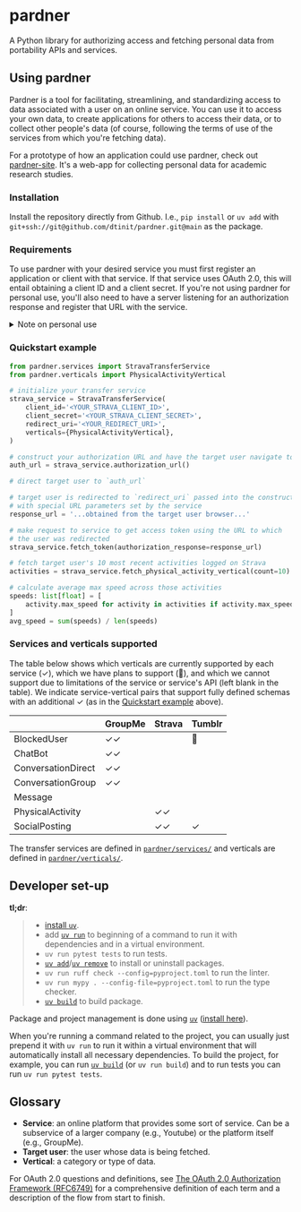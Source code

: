 # pardner

A Python library for authorizing access and fetching personal data from
portability APIs and services.

## Using pardner

Pardner is a tool for facilitating, streamlining, and standardizing access to
data associated with a user on an online service. You can use it to access your
own data, to create applications for others to access their data, or to collect
other people's data (of course, following the terms of use of the services from
which you're fetching data).

For a prototype of how an application could use pardner, check out
[pardner-site](https://github.com/dtinit/pardner-site). It's a web-app for
collecting personal data for academic research studies.

### Installation

Install the repository directly from Github. I.e., `pip install` or `uv add`
with `git+ssh://git@github.com/dtinit/pardner.git@main` as the package.

### Requirements

To use pardner with your desired service you must first register an application
or client with that service. If that service uses OAuth 2.0, this will entail
obtaining a client ID and a client secret. If you're not using pardner for
personal use, you'll also need to have a server listening for an authorization
response and register that URL with the service.

<details>
<summary>Note on personal use</summary>

When using pardner for your own data, you don't need to set up a server. You can
manually navigate to the authorization URL in your browser, authorize access,
copy the URL you're redirected to, and pass that into the `fetch_token` method
for your transfer service. </details>

### Quickstart example

```python
from pardner.services import StravaTransferService
from pardner.verticals import PhysicalActivityVertical

# initialize your transfer service
strava_service = StravaTransferService(
    client_id='<YOUR_STRAVA_CLIENT_ID>',
    client_secret='<YOUR_STRAVA_CLIENT_SECRET>',
    redirect_uri='<YOUR_REDIRECT_URI>',
    verticals={PhysicalActivityVertical},
)

# construct your authorization URL and have the target user navigate to it
auth_url = strava_service.authorization_url()

# direct target user to `auth_url`

# target user is redirected to `redirect_uri` passed into the constructor
# with special URL parameters set by the service
response_url = '...obtained from the target user browser...'

# make request to service to get access token using the URL to which
# the user was redirected
strava_service.fetch_token(authorization_response=response_url)

# fetch target user's 10 most recent activities logged on Strava
activities = strava_service.fetch_physical_activity_vertical(count=10)

# calculate average max speed across those activities
speeds: list[float] = [
    activity.max_speed for activity in activities if activity.max_speed
]
avg_speed = sum(speeds) / len(speeds)
```

### Services and verticals supported

The table below shows which verticals are currently supported by each service
(✓), which we have plans to support (👀), and which we cannot support due to
limitations of the service or service's API (left blank in the table). We
indicate service-vertical pairs that support fully defined schemas with an
additional ✓ (as in the [Quickstart example](#quickstart-example) above).

|                    | GroupMe | Strava | Tumblr |
| ------------------ | ------- | ------ | ------ |
| BlockedUser        | ✓✓      |        | 👀     |
| ChatBot            | ✓✓      |        |        |
| ConversationDirect | ✓✓      |        |        |
| ConversationGroup  | ✓✓      |        |        |
| Message            |         |        |        |
| PhysicalActivity   |         | ✓✓     |        |
| SocialPosting      |         | ✓✓     | ✓      |

The transfer services are defined in
[`pardner/services/`](https://github.com/dtinit/pardner/tree/main/src/pardner/services)
and verticals are defined in
[`pardner/verticals/`](https://github.com/dtinit/pardner/tree/main/src/pardner/verticals).

## Developer set-up

**tl;dr**:

> - [install `uv`](https://docs.astral.sh/uv/getting-started/installation/).
> - add [`uv run`](https://docs.astral.sh/uv/reference/cli/#uv-run) to beginning
>   of a command to run it with dependencies and in a virtual environment.
> - `uv run pytest tests` to run tests.
> - [`uv add`](https://docs.astral.sh/uv/reference/cli/#uv-add)/[`uv remove`](https://docs.astral.sh/uv/reference/cli/#uv-remove)
>   to install or uninstall packages.
> - `uv run ruff check --config=pyproject.toml` to run the linter.
> - `uv run mypy . --config-file=pyproject.toml` to run the type checker.
> - [`uv build`](https://docs.astral.sh/uv/reference/cli/#uv-build) to build
>   package.

Package and project management is done using [`uv`](https://docs.astral.sh/uv/)
([install here](https://docs.astral.sh/uv/getting-started/installation/)).

When you're running a command related to the project, you can usually just
prepend it with `uv run` to run it within a virtual environment that will
automatically install all necessary dependencies. To build the project, for
example, you can run
[`uv build`](https://docs.astral.sh/uv/reference/cli/#uv-build) (or
`uv run build`) and to run tests you can run `uv run pytest tests`.

## Glossary

- **Service**: an online platform that provides some sort of service. Can be a
  subservice of a larger company (e.g., Youtube) or the platform itself (e.g.,
  GroupMe).
- **Target user**: the user whose data is being fetched.
- **Vertical**: a category or type of data.

For OAuth 2.0 questions and definitions, see
[The OAuth 2.0 Authorization Framework (RFC6749)](https://datatracker.ietf.org/doc/html/rfc6749)
for a comprehensive definition of each term and a description of the flow from
start to finish.
